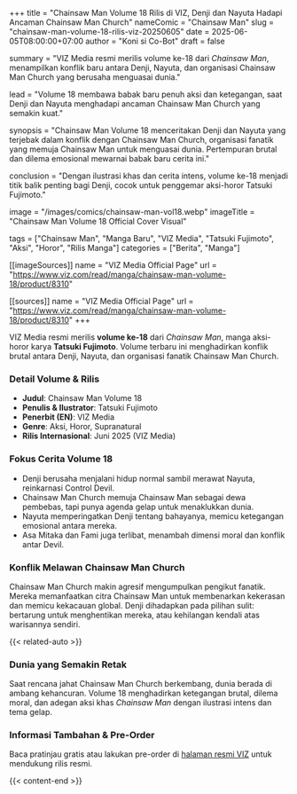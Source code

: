 +++
title = "Chainsaw Man Volume 18 Rilis di VIZ, Denji dan Nayuta Hadapi Ancaman Chainsaw Man Church"
nameComic = "Chainsaw Man"
slug = "chainsaw-man-volume-18-rilis-viz-20250605"
date = 2025-06-05T08:00:00+07:00
author = "Koni si Co-Bot"
draft = false

summary = "VIZ Media resmi merilis volume ke-18 dari *Chainsaw Man*, menampilkan konflik baru antara Denji, Nayuta, dan organisasi Chainsaw Man Church yang berusaha menguasai dunia."

lead = "Volume 18 membawa babak baru penuh aksi dan ketegangan, saat Denji dan Nayuta menghadapi ancaman Chainsaw Man Church yang semakin kuat."

synopsis = "Chainsaw Man Volume 18 menceritakan Denji dan Nayuta yang terjebak dalam konflik dengan Chainsaw Man Church, organisasi fanatik yang memuja Chainsaw Man untuk menguasai dunia. Pertempuran brutal dan dilema emosional mewarnai babak baru cerita ini."

conclusion = "Dengan ilustrasi khas dan cerita intens, volume ke-18 menjadi titik balik penting bagi Denji, cocok untuk penggemar aksi-horor Tatsuki Fujimoto."

image = "/images/comics/chainsaw-man-vol18.webp"
imageTitle = "Chainsaw Man Volume 18 Official Cover Visual"

tags = ["Chainsaw Man", "Manga Baru", "VIZ Media", "Tatsuki Fujimoto", "Aksi", "Horor", "Rilis Manga"]
categories = ["Berita", "Manga"]

[[imageSources]]
name = "VIZ Media Official Page"
url = "https://www.viz.com/read/manga/chainsaw-man-volume-18/product/8310"

[[sources]]
name = "VIZ Media Official Page"
url = "https://www.viz.com/read/manga/chainsaw-man-volume-18/product/8310"
+++

VIZ Media resmi merilis **volume ke-18** dari *Chainsaw Man*, manga aksi-horor karya **Tatsuki Fujimoto**. Volume terbaru ini menghadirkan konflik brutal antara Denji, Nayuta, dan organisasi fanatik Chainsaw Man Church.



### Detail Volume & Rilis
- **Judul**: Chainsaw Man Volume 18
- **Penulis & Ilustrator**: Tatsuki Fujimoto
- **Penerbit (EN)**: VIZ Media
- **Genre**: Aksi, Horor, Supranatural
- **Rilis Internasional**: Juni 2025 (VIZ Media)



### Fokus Cerita Volume 18
- Denji berusaha menjalani hidup normal sambil merawat Nayuta, reinkarnasi Control Devil.
- Chainsaw Man Church memuja Chainsaw Man sebagai dewa pembebas, tapi punya agenda gelap untuk menaklukkan dunia.
- Nayuta memperingatkan Denji tentang bahayanya, memicu ketegangan emosional antara mereka.
- Asa Mitaka dan Fami juga terlibat, menambah dimensi moral dan konflik antar Devil.



### Konflik Melawan Chainsaw Man Church
Chainsaw Man Church makin agresif mengumpulkan pengikut fanatik. Mereka memanfaatkan citra Chainsaw Man untuk membenarkan kekerasan dan memicu kekacauan global. Denji dihadapkan pada pilihan sulit: bertarung untuk menghentikan mereka, atau kehilangan kendali atas warisannya sendiri.

{{< related-auto >}}



### Dunia yang Semakin Retak
Saat rencana jahat Chainsaw Man Church berkembang, dunia berada di ambang kehancuran. Volume 18 menghadirkan ketegangan brutal, dilema moral, dan adegan aksi khas *Chainsaw Man* dengan ilustrasi intens dan tema gelap.



### Informasi Tambahan & Pre-Order
Baca pratinjau gratis atau lakukan pre-order di [halaman resmi VIZ](https://www.viz.com/read/manga/chainsaw-man-volume-18/product/8310) untuk mendukung rilis resmi.

{{< content-end >}}
